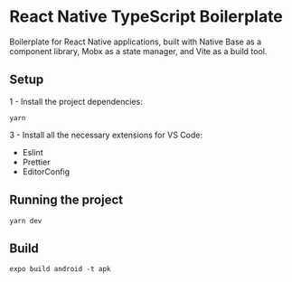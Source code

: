 # React Native TypeScript Boilerplate

Boilerplate for React Native applications, built with Native Base as a component library, Mobx as a state manager, and Vite as a build tool.

## Setup

1 - Install the project dependencies:

```
yarn
```

3 - Install all the necessary extensions for VS Code:

- Eslint
- Prettier
- EditorConfig

## Running the project

```
yarn dev
```

## Build

```
expo build android -t apk
```
